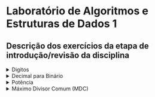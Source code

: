 # Laboratório de Algoritmos e Estruturas de Dados 1

## Descrição dos exercícios da etapa de introdução/revisão da disciplina

<details>
    <summary>Digitos</summary>
    <p>A função a seguir recebe como parâmetro um número inteiro N e retorna o número de dígitos de N:</p>
    <pre><code>var s = "JavaScript syntax highlighting";<br>alert(s);</code></pre>
    <p>Reescreva a função Digitos tornando-a recursiva.</p>
    <p>Não será permitido utilizar variáveis globais, vetores, listas ou qualquer outra estrutura de dados para armazenar o resultado. O protótipo da função deverá, obrigatoriamente, ser:</p>
    <pre><code>int Digitos(int N);</code></pre>
    <p>O programa deverá conter, além da função recursiva, uma função principal (main) para realização de testes, com o formato de saída de acordo com o exemplo a seguir:</p>
    <pre><code>Digite um numero inteiro: 12345<br>Resultado: 5</code></pre>
</details>

<details>
    <summary>Decimal para Binário</summary>
    <p>Um problema típico em computação consiste em converter um número da sua forma decimal para a forma binária. Por exemplo, o número 12 tem a sua representação binária igual a 1100. A forma mais simples de fazer isso é usando o método das divisões sucessivas: divide-se o número sucessivamente por 2, onde o resto da i-ésima divisão vai ser o dígito i do número binário (da direita para a esquerda).</p>
    <p>Por exemplo:</p>
    <pre><code><p>12/2 = 6 resto 0</p><p>6/2  = 3 resto 0</p><p>3/2  = 1 resto 1</p><p>1/2  = 0 resto 1<p></code></pre>
    <p>Resultado: 12 = 1100 (restos tomados de baixo para cima)</p>
    <p>Escreva uma função recursiva que, dado um número decimal, imprima a sua representação binária corretamente. O protótipo da função deverá, obrigatoriamente, ser:</p>
    <pre><code><p>void dec2bin(int dec);</p></code></pre>
    <p>Não será permitido utilizar variáveis globais, vetores, listas ou qualquer outra estrutura de dados para armazenar o número em binário, pois este será impresso à medida que for sendo calculado dentro da função.</p>
    <p>O programa deverá conter, além da função recursiva, uma função principal (main) para realização de testes, com o formato de saída de acordo com o exemplo a seguir:</p>
    <pre><code><p>Digite um numero inteiro: 34</p><p>Resultado: 100010</p></code></pre>
</details>

<details>
    <summary>Potência</summary>
    <p>Implemente uma função recursiva que, dados dois números inteiros x e n, calcula o valor de x^n.</p>
    <p>Não será permitido utilizar variáveis globais, vetores, listas ou qualquer outra estrutura de dados para armazenar o resultado. O protótipo da função deverá, obrigatoriamente, ser:</p>
    <pre><code><p>int mult(int base, int exp);</p></code></pre>
    <p>O programa deverá conter, além da função recursiva, uma função principal (main) para realização de testes, com o formato de saída de acordo com o exemplo a seguir:</p>
    <pre><code><p>Digite a base e o expoente inteiros: 2 8</p><p>Resultado: 256</p></code></pre>
</details>

<details>
    <summary>Máximo Divisor Comum (MDC)</summary>
    <p>Implemente uma função recursiva que, dados dois números inteiros a e b, calcula o Máximo Divisor Comum (MDC) entre eles.</p>
    <p>Não será permitido utilizar variáveis globais, vetores, listas ou qualquer outra estrutura de dados para armazenar o resultado. O protótipo da função deverá, obrigatoriamente, ser:</p>
    <pre><code><p>int mdc(int a, int b);</p></code></pre>
    <p>O programa deverá conter, além da função recursiva, uma função principal (main) para realização de testes, com o formato de saída de acordo com o exemplo a seguir:</p>
    <pre><code><p>Digite dois numeros inteiros: 25 10</p><p>Resultado: 5</p></code></pre>
</details>